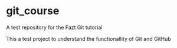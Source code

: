 # git_course
A test repository for the Fazt Git tutorial

This a test project to understand the functionallity of Git and GitHub
